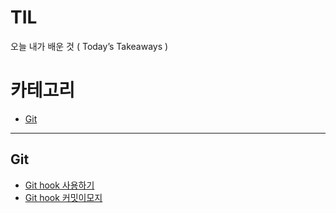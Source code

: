# TIL
오늘 내가 배운 것 ( Today’s Takeaways )

# 카테고리
- [Git](#git)
---

## Git
- [Git hook 사용하기](./git/Git-hook-사용하기.md)
- [Git hook 커밋이모지](./git/Git-hook-커밋이모지.md)
